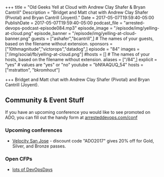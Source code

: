+++
title = "Old Geeks Yell at Cloud with Andrew Clay Shafer & Bryan Cantrill"
Description = "Bridget and Matt chat with Andrew Clay Shafer (Pivotal) and Bryan Cantrill (Joyent)."
Date = 2017-05-07T19:59:40-05:00
PublishDate = 2017-05-07T19:59:40-05:00
podcast_file = "arrested-devops-podcast-episode084.mp3"
episode_image = "/episode/img/yelling-at-cloud.png"
episode_banner = "/episode/img/yelling-at-cloud-banner.png"
guests = ["ashafer","bcantrill",] # The names of your guests, based on the filename without extension.
sponsors = ["10thmagnitude","victorops","datadog",]
episode = "84"
images = ["/img/social/fb/yelling-at-cloud.png"]
#hosts = [] # The names of your hosts, based on the filename without extension.
aliases = ["/84",]
explicit = "yes" # values are "yes" or "no"
youtube = "bNfAAQUQ_54"
hosts = ["mstratton", "bkromhout"]

+++
Bridget and Matt chat with Andrew Clay Shafer (Pivotal) and Bryan Cantrill (Joyent).


## Community & Event Stuff

If you have an upcoming conference you would like to see promoted on ADO, you can fill out the handy form at [arresteddevops.com/conf](https://arresteddevops.com/conf)

### Upcoming conferences

- [Velocity San Jose](https://conferences.oreilly.com/velocity/vl-ca) - discount code "ADO2017" gives 20% off for Gold, Silver, and Bronze passes.

### Open CFPs

* [lots of DevOpsDays](https://devopsdays.org/speaking)
